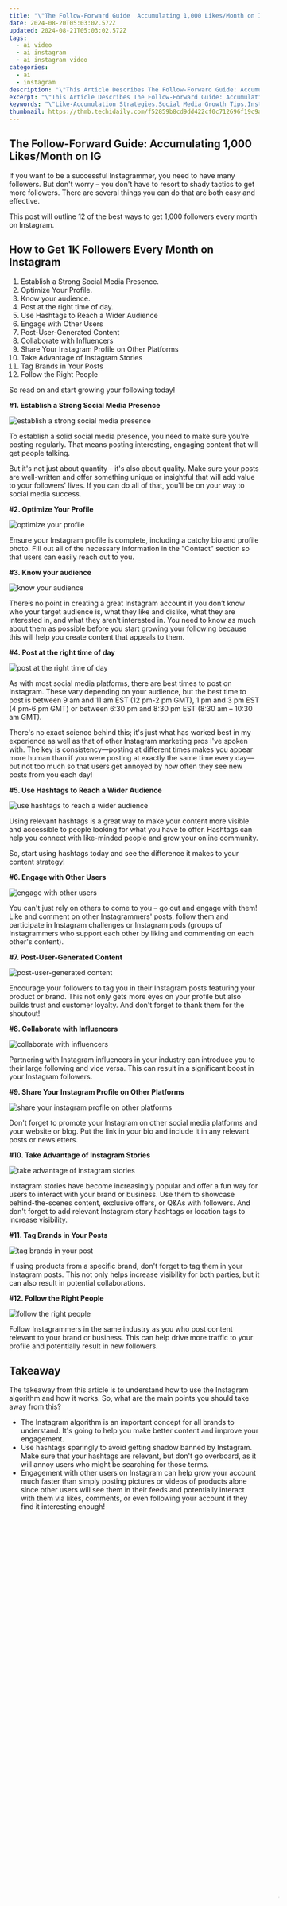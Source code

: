 ```yaml
---
title: "\"The Follow-Forward Guide  Accumulating 1,000 Likes/Month on IG\""
date: 2024-08-20T05:03:02.572Z
updated: 2024-08-21T05:03:02.572Z
tags:
  - ai video
  - ai instagram
  - ai instagram video
categories:
  - ai
  - instagram
description: "\"This Article Describes The Follow-Forward Guide: Accumulating 1,000 Likes/Month on IG\""
excerpt: "\"This Article Describes The Follow-Forward Guide: Accumulating 1,000 Likes/Month on IG\""
keywords: "\"Like-Accumulation Strategies,Social Media Growth Tips,Instagram Engagement Guide,Building Monthly IG Popularity,Achieving 1K Likes Milestone,Boosting Followers on Instagram,Mastering IG Like Goals\""
thumbnail: https://thmb.techidaily.com/f52859b8cd9dd422cf0c712696f19c9a8d2ea9a54ae99a71f15e709bfd0f373c.jpg
---
```


## The Follow-Forward Guide: Accumulating 1,000 Likes/Month on IG

If you want to be a successful Instagrammer, you need to have many followers. But don't worry – you don't have to resort to shady tactics to get more followers. There are several things you can do that are both easy and effective.

This post will outline 12 of the best ways to get 1,000 followers every month on Instagram.

## How to Get 1K Followers Every Month on Instagram

1. Establish a Strong Social Media Presence.
2. Optimize Your Profile.
3. Know your audience.
4. Post at the right time of day.
5. Use Hashtags to Reach a Wider Audience
6. Engage with Other Users
7. Post-User-Generated Content
8. Collaborate with Influencers
9. Share Your Instagram Profile on Other Platforms
10. Take Advantage of Instagram Stories
11. Tag Brands in Your Posts
12. Follow the Right People

So read on and start growing your following today!

**#1\. Establish a Strong Social Media Presence**

![establish a strong social media presence](https://images.wondershare.com/filmora/article-images/2022/12/get-1k-followers-every-month-on-instagram-01.jpg)

To establish a solid social media presence, you need to make sure you're posting regularly. That means posting interesting, engaging content that will get people talking.

But it's not just about quantity – it's also about quality. Make sure your posts are well-written and offer something unique or insightful that will add value to your followers' lives. If you can do all of that, you'll be on your way to social media success.

**#2\. Optimize Your Profile**

![optimize your profile](https://images.wondershare.com/filmora/article-images/2022/12/get-1k-followers-every-month-on-instagram-02.jpg)

Ensure your Instagram profile is complete, including a catchy bio and profile photo. Fill out all of the necessary information in the "Contact" section so that users can easily reach out to you.

**#3\. Know your audience**

![know your audience](https://images.wondershare.com/filmora/article-images/2022/12/get-1k-followers-every-month-on-instagram-03.jpg)

There’s no point in creating a great Instagram account if you don’t know who your target audience is, what they like and dislike, what they are interested in, and what they aren’t interested in. You need to know as much about them as possible before you start growing your following because this will help you create content that appeals to them.

**#4\. Post at the right time of day**

![post at the right time of day](https://images.wondershare.com/filmora/article-images/2022/12/get-1k-followers-every-month-on-instagram-04.jpg)

As with most social media platforms, there are best times to post on Instagram. These vary depending on your audience, but the best time to post is between 9 am and 11 am EST (12 pm-2 pm GMT), 1 pm and 3 pm EST (4 pm-6 pm GMT) or between 6:30 pm and 8:30 pm EST (8:30 am – 10:30 am GMT).

There's no exact science behind this; it's just what has worked best in my experience as well as that of other Instagram marketing pros I've spoken with. The key is consistency—posting at different times makes you appear more human than if you were posting at exactly the same time every day—but not too much so that users get annoyed by how often they see new posts from you each day!

**#5\. Use Hashtags to Reach a Wider Audience**

![use hashtags to reach a wider audience](https://images.wondershare.com/filmora/article-images/2022/12/get-1k-followers-every-month-on-instagram-05.jpg)

Using relevant hashtags is a great way to make your content more visible and accessible to people looking for what you have to offer. Hashtags can help you connect with like-minded people and grow your online community.

So, start using hashtags today and see the difference it makes to your content strategy!

**#6\. Engage with Other Users**

![engage with other users](https://images.wondershare.com/filmora/article-images/2022/12/get-1k-followers-every-month-on-instagram-06.jpg)

You can't just rely on others to come to you – go out and engage with them! Like and comment on other Instagrammers' posts, follow them and participate in Instagram challenges or Instagram pods (groups of Instagrammers who support each other by liking and commenting on each other's content).

**#7\. Post-User-Generated Content**

![post-user-generated content](https://images.wondershare.com/filmora/article-images/2022/12/get-1k-followers-every-month-on-instagram-07.jpg)

Encourage your followers to tag you in their Instagram posts featuring your product or brand. This not only gets more eyes on your profile but also builds trust and customer loyalty. And don't forget to thank them for the shoutout!

**#8\. Collaborate with Influencers**

![collaborate with influencers](https://images.wondershare.com/filmora/article-images/2022/12/get-1k-followers-every-month-on-instagram-08.jpg)

Partnering with Instagram influencers in your industry can introduce you to their large following and vice versa. This can result in a significant boost in your Instagram followers.

**#9\. Share Your Instagram Profile on Other Platforms**

![share your instagram profile on other platforms](https://images.wondershare.com/filmora/article-images/2022/12/get-1k-followers-every-month-on-instagram-09.jpg)

Don't forget to promote your Instagram on other social media platforms and your website or blog. Put the link in your bio and include it in any relevant posts or newsletters.

**#10\. Take Advantage of Instagram Stories**

![take advantage of instagram stories](https://images.wondershare.com/filmora/article-images/2022/12/get-1k-followers-every-month-on-instagram-10.jpg)

Instagram stories have become increasingly popular and offer a fun way for users to interact with your brand or business. Use them to showcase behind-the-scenes content, exclusive offers, or Q&As with followers. And don't forget to add relevant Instagram story hashtags or location tags to increase visibility.

**#11\. Tag Brands in Your Posts**

![tag brands in your post](https://images.wondershare.com/filmora/article-images/2022/12/get-1k-followers-every-month-on-instagram-11.jpg)

If using products from a specific brand, don't forget to tag them in your Instagram posts. This not only helps increase visibility for both parties, but it can also result in potential collaborations.

**#12\. Follow the Right People**

![follow the right people](https://images.wondershare.com/filmora/article-images/2022/12/get-1k-followers-every-month-on-instagram-12.jpg)

Follow Instagrammers in the same industry as you who post content relevant to your brand or business. This can help drive more traffic to your profile and potentially result in new followers.

## Takeaway

The takeaway from this article is to understand how to use the Instagram algorithm and how it works. So, what are the main points you should take away from this?

* The Instagram algorithm is an important concept for all brands to understand. It's going to help you make better content and improve your engagement.
* Use hashtags sparingly to avoid getting shadow banned by Instagram. Make sure that your hashtags are relevant, but don't go overboard, as it will annoy users who might be searching for those terms.
* Engagement with other users on Instagram can help grow your account much faster than simply posting pictures or videos of products alone since other users will see them in their feeds and potentially interact with them via likes, comments, or even following your account if they find it interesting enough!

<!-- affiliate ads begin -->
<span id="1793213">
					<video width="1080" height="1620" style="cursor:pointer"
           poster="//a.impactradius-go.com/display-clicktoplayimage/1793213.jpeg"
           onclick="if(!this.playClicked){this.play();this.setAttribute('controls',true);this.playClicked=true;}">
	   <source src="//a.impactradius-go.com/display-ad/19135-1793213">
	   <img src="//a.impactradius-go.com/display-clicktoplayimage/1793213.jpeg" style="border: none; height: 100%; width: 100%; object-fit: contain">
	</video>
	<div style="width:1080px;text-align:center"><a href="javascript:window.open(decodeURIComponent('https%3A%2F%2Ftinyland.pxf.io%2Fc%2F5597632%2F1793213%2F19135'), '_blank');void(0);">Click here</a></div>
</span>
<img height="0" width="0" src="https://imp.pxf.io/i/5597632/1793213/19135" style="position:absolute;visibility:hidden;" border="0" />
<!-- affiliate ads end -->
## Conclusion

If you consistently gain 1,000 followers on Instagram every month, your account will grow significantly in terms of followers. As more people interact with your content, you'll also see a rise in engagement.

So, start using the tips mentioned above and see the difference it makes to your Instagram following!

[Free Download](https://tools.techidaily.com/wondershare/filmora/download/) For Win 7 or later(64-bit)

[Free Download](https://tools.techidaily.com/wondershare/filmora/download/) For macOS 10.14 or later

[Free Download](https://tools.techidaily.com/wondershare/filmora/download/) For macOS 10.14 or later

<ins class="adsbygoogle"
     style="display:block"
     data-ad-format="autorelaxed"
     data-ad-client="ca-pub-7571918770474297"
     data-ad-slot="1223367746"></ins>

<ins class="adsbygoogle"
     style="display:block"
     data-ad-format="autorelaxed"
     data-ad-client="ca-pub-7571918770474297"
     data-ad-slot="1223367746"></ins>



<ins class="adsbygoogle"
     style="display:block"
     data-ad-client="ca-pub-7571918770474297"
     data-ad-slot="8358498916"
     data-ad-format="auto"
     data-full-width-responsive="true"></ins>

<span class="atpl-alsoreadstyle">Also read:</span>
<div><ul>
<li><a href="https://youtube-sure.techidaily.com/ssential-strategies-for-profitable-youtube-videos-for-2024/"><u>[New] Essential Strategies for Profitable YouTube Videos for 2024</u></a></li>
<li><a href="https://fox-boxes.techidaily.com/new-expert-insights-into-attaining-stock-artwork-for-2024/"><u>[New] Expert Insights Into Attaining Stock Artwork for 2024</u></a></li>
<li><a href="https://instagram-videos.techidaily.com/new-in-2024-elevating-instagram-presence-through-bigger-video-content/"><u>[New] In 2024, Elevating Instagram Presence Through Bigger Video Content</u></a></li>
<li><a href="https://instagram-videos.techidaily.com/new-in-2024-instagrams-most-impactful-personalities-top-25-edition/"><u>[New] In 2024, Instagram's Most Impactful Personalities  Top 25 Edition</u></a></li>
<li><a href="https://instagram-videos.techidaily.com/new-in-2024-mastering-the-art-of-instagram-video-bordering/"><u>[New] In 2024, Mastering the Art of Instagram Video Bordering</u></a></li>
<li><a href="https://instagram-videos.techidaily.com/new-in-2024-your-guide-to-the-funniest-and-most-touching-memes-on-instagram/"><u>[New] In 2024, Your Guide to the Funniest & Most Touching Memes on Instagram</u></a></li>
<li><a href="https://extra-guidance.techidaily.com/new-professional-tips-for-erasing-borders-in-canva-graphics/"><u>[New] Professional Tips for Erasing Borders in Canva Graphics</u></a></li>
<li><a href="https://instagram-videos.techidaily.com/new-trail-of-imagery-the-complete-user-manual-for-inverted-scans-in-instagram-for-2024/"><u>[New] Trail of Imagery  The Complete User Manual for Inverted Scans in Instagram for 2024</u></a></li>
<li><a href="https://instagram-videos.techidaily.com/new-unveiling-visuals-top-10-instagram-editing-applications-for-professionals/"><u>[New] Unveiling Visuals  Top 10 Instagram Editing Applications for Professionals</u></a></li>
<li><a href="https://instagram-videos.techidaily.com/updated-2024-approved-unleashing-creativity-in-stories-adding-personalized-graphics/"><u>[Updated] 2024 Approved  Unleashing Creativity in Stories  Adding Personalized Graphics</u></a></li>
<li><a href="https://instagram-videos.techidaily.com/updated-a-comprezyme-of-creativity-and-technique-dominating-instagram-interactions/"><u>[Updated] A Comprezyme of Creativity and Technique  Dominating Instagram Interactions</u></a></li>
<li><a href="https://instagram-videos.techidaily.com/updated-boosting-your-contents-impact-on-instagram-for-2024/"><u>[Updated] Boosting Your Content's Impact on Instagram for 2024</u></a></li>
<li><a href="https://extra-resources.techidaily.com/updated-brighten-up-video-on-iphone-five-practical-steps/"><u>[Updated] Brighten Up Video on iPhone  Five Practical Steps</u></a></li>
<li><a href="https://instagram-videos.techidaily.com/updated-captivating-cycles-on-ig-perfecting-the-boomerang-effect-for-2024/"><u>[Updated] Captivating Cycles on IG  Perfecting the Boomerang Effect for 2024</u></a></li>
<li><a href="https://instagram-videos.techidaily.com/updated-constructing-unique-instagram-post-images-for-2024/"><u>[Updated] Constructing Unique Instagram Post Images for 2024</u></a></li>
<li><a href="https://instagram-videos.techidaily.com/updated-crafting-cross-platform-content-strategy-with-igtv-and-fb/"><u>[Updated] Crafting Cross-Platform Content Strategy with IGTV and FB</u></a></li>
<li><a href="https://instagram-videos.techidaily.com/updated-essential-6-apps-elevating-your-instagram-reels-for-2024/"><u>[Updated] Essential 6 Apps Elevating Your Instagram Reels for 2024</u></a></li>
<li><a href="https://instagram-videos.techidaily.com/updated-expert-guide-to-overcoming-instagrams-video-obstacles/"><u>[Updated] Expert Guide to Overcoming Instagram's Video Obstacles</u></a></li>
<li><a href="https://instagram-videos.techidaily.com/updated-in-2024-10-indispensable-instagram-video-editing-apps-for-marketers/"><u>[Updated] In 2024, 10 Indispensable Instagram Video Editing Apps for Marketers</u></a></li>
<li><a href="https://instagram-videos.techidaily.com/updated-in-2024-exclusive-insta-network-upgrades-the-safest-free-follower-aids/"><u>[Updated] In 2024, Exclusive Insta Network Upgrades  The Safest Free Follower Aids</u></a></li>
<li><a href="https://eaxpv-info.techidaily.com/updated-in-2024-historical-deep-dives-from-youtubes-most-impactful-creators/"><u>[Updated] In 2024, Historical Deep Dives From YouTube's Most Impactful Creators</u></a></li>
<li><a href="https://instagram-videos.techidaily.com/updated-in-2024-mastering-instagram-videos-understanding-time-constraints/"><u>[Updated] In 2024, Mastering Instagram Videos  Understanding Time Constraints</u></a></li>
<li><a href="https://instagram-videos.techidaily.com/updated-in-2024-techniques-for-finding-original-images-in-instagram-posts/"><u>[Updated] In 2024, Techniques for Finding Original Images in Instagram Posts</u></a></li>
<li><a href="https://fox-info.techidaily.com/updated-in-2024-top-10-ai-powered-name-generators-for-podcasts-online/"><u>[Updated] In 2024, Top 10 AI-Powered Name Generators for Podcasts Online</u></a></li>
<li><a href="https://instagram-videos.techidaily.com/updated-in-2024-unlocking-the-secret-strategies-of-instagram-influencers/"><u>[Updated] In 2024, Unlocking the Secret Strategies of Instagram Influencers</u></a></li>
<li><a href="https://instagram-videos.techidaily.com/updated-instagram-slideshow-feature-for-2024/"><u>[Updated] Instagram Slideshow Feature for 2024</u></a></li>
<li><a href="https://instagram-videos.techidaily.com/updated-instagrams-most-motivational-shots-a-top-20-list-for-2024/"><u>[Updated] Instagram's Most Motivational Shots  A Top 20 List for 2024</u></a></li>
<li><a href="https://instagram-videos.techidaily.com/updated-mastering-fixes-for-stuck-instagram-videos-for-2024/"><u>[Updated] Mastering Fixes for Stuck Instagram Videos for 2024</u></a></li>
<li><a href="https://instagram-videos.techidaily.com/updated-navigating-instagrams-personalization-settings/"><u>[Updated] Navigating Instagram's Personalization Settings</u></a></li>
<li><a href="https://extra-guidance.techidaily.com/updated-perfect-pixels-a-guide-to-using-photoshops-eraser/"><u>[Updated] Perfect Pixels  A Guide to Using Photoshop's Eraser</u></a></li>
<li><a href="https://instagram-videos.techidaily.com/updated-unlock-the-full-potential-of-instagram-stories-for-2024/"><u>[Updated] Unlock the Full Potential of Instagram Stories for 2024</u></a></li>
<li><a href="https://instagram-clips.techidaily.com/2024-approved-analyzing-the-need-for-verified-instagramselfies/"><u>2024 Approved  Analyzing the Need for Verified Instagramselfies</u></a></li>
<li><a href="https://fox-glue.techidaily.com/2024-approved-drone-applications-in-the-now-and-in-the-near-future/"><u>2024 Approved  Drone Applications in the Now & In the Near Future</u></a></li>
<li><a href="https://some-techniques.techidaily.com/2024-approved-how-to-get-up-close-with-video-chat-colleagues/"><u>2024 Approved  How to Get Up Close with Video Chat Colleagues</u></a></li>
<li><a href="https://video-screen-grab.techidaily.com/2024-approved-tips-to-reduce-compression-artifacts-in-obs/"><u>2024 Approved  Tips to Reduce Compression Artifacts in OBS</u></a></li>
<li><a href="https://tech-recovery.techidaily.com/a-retrospective-on-yahoo-messengers-history-and-the-decision-to-shut-it-down/"><u>A Retrospective on Yahoo! Messenger's History & The Decision to Shut It Down</u></a></li>
<li><a href="https://extra-lessons.techidaily.com/balancing-act-volume-control-techniques-for-logic-pro-x-for-2024/"><u>Balancing Act  Volume Control Techniques for Logic Pro X for 2024</u></a></li>
<li><a href="https://techidaily.com/best-fixes-for-vivo-y200-hard-reset-drfone-by-drfone-reset-android-reset-android/"><u>Best Fixes For Vivo Y200 Hard Reset | Dr.fone</u></a></li>
<li><a href="https://facebook.techidaily.com/break-time-unveiling-instagrams-plea-for-digital-detox/"><u>Break Time: Unveiling Instagram's Plea for Digital Detox</u></a></li>
<li><a href="https://instagram-videos.techidaily.com/defeat-game-crashes-in-paladins-with-these-proven-techniques/"><u>Defeat Game Crashes in Paladins with These Proven Techniques</u></a></li>
<li><a href="https://iphone-unlock.techidaily.com/easy-steps-on-how-to-create-a-new-apple-id-account-on-apple-iphone-xs-max-drfone-by-drfone-ios/"><u>Easy Steps on How To Create a New Apple ID Account On Apple iPhone XS Max | Dr.fone</u></a></li>
<li><a href="https://android-pokemon-go.techidaily.com/how-can-i-catch-the-regional-pokemon-without-traveling-on-motorola-moto-g23-drfone-by-drfone-virtual-android/"><u>How Can I Catch the Regional Pokémon without Traveling On Motorola Moto G23 | Dr.fone</u></a></li>
<li><a href="https://twitter-videos.techidaily.com/in-2024-achieving-high-res-on-twitter-vids/"><u>In 2024, Achieving High-Res on Twitter Vids</u></a></li>
<li><a href="https://sim-unlock.techidaily.com/in-2024-ways-to-find-unlocking-codes-for-vivo-s17-phones-by-drfone-android/"><u>In 2024, Ways To Find Unlocking Codes For Vivo S17 Phones</u></a></li>
<li><a href="https://buynow-reviews.techidaily.com/in-depth-look-at-the-superior-performance-of-microsofts-latest-laptop-the-surface-laptop-n4/"><u>In-Depth Look at the Superior Performance of Microsoft's Latest Laptop - The Surface Laptop N°4</u></a></li>
<li><a href="https://buynow-help.techidaily.com/nintendos-budget-console-companion-an-insightful-review-of-the-switch-lite/"><u>Nintendo’s Budget Console Companion: An Insightful Review of the Switch Lite</u></a></li>
<li><a href="https://techidaily.com/simple-ways-to-get-lost-music-back-from-a58-4g-by-fonelab-android-recover-music/"><u>Simple ways to get lost music back from A58 4G</u></a></li>
<li><a href="https://instagram-videos.techidaily.com/stepwise-tutorial-adding-professional-edges-to-ig-content/"><u>Stepwise Tutorial  Adding Professional Edges to IG Content</u></a></li>
<li><a href="https://instagram-videos.techidaily.com/the-instagram-antithesis-video-reversal-explained-for-2024/"><u>The Instagram Antithesis  Video Reversal Explained for 2024</u></a></li>
<li><a href="https://instagram-videos.techidaily.com/top-rated-apps-to-elevate-instagram-imagery/"><u>Top-Rated Apps to Elevate Instagram Imagery</u></a></li>
<li><a href="https://instagram-videos.techidaily.com/transform-your-content-instagram-ready-videos-in-final-cut-pro-x-for-2024/"><u>Transform Your Content  Instagram-Ready Videos in Final Cut Pro X for 2024</u></a></li>
<li><a href="https://extra-tips.techidaily.com/uncovering-key-differences-in-panoramic-and-vr-filmmaking/"><u>Uncovering Key Differences in Panoramic & VR Filmmaking</u></a></li>
</ul></div>

